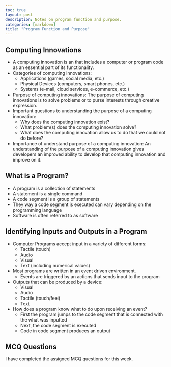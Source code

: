 ```yaml
---
toc: true
layout: post
description: Notes on program function and purpose.
categories: [markdown]
title: "Program Function and Purpose"
---
```


## Computing Innovations

- A computing innovation is an that includes a computer or program code as an essential part of its functionality.
- Categories of computing innovations:
    - Applications (games, social media, etc.)
    - Physical Devices (computers, smart phones, etc.)
    - Systems (e-mail, cloud services, e-commerce, etc.)
- Purpose of computing innovations: The purpose of computing innovations is to solve problems or to purse interests through creative expression.
- Important questions to understanding the purpose of a computing innovation:
    - Why does the computing innovation exist?
    - What problem(s) does the computing innovation solve?
    - What does the computing innovation allow us to do that we could not do before?
- Importance of understand purpose of a computing innovation: An understanding of the purpose of a computing innovation gives developers an improved ability to develop that computing innovation and improve on it.

## What is a Program?

- A program is a collection of statements
- A statement is a single command
- A code segment is a group of statements
- They way a code segment is executed can vary depending on the programming language
- Software is often referred to as software


## Identifying Inputs and Outputs in a Program

- Computer Programs accept input in a variety of different forms:
    - Tactile (touch)
    - Audio
    - Visual
    - Text (including numerical values)
- Most programs are written in an event driven environment.
    - Events are triggered by an actions that sends input to the program
- Outputs that can be produced by a device:
    - Visual
    - Audio
    - Tactile (touch/feel)
    - Text
- How does a program know what to do upon receiving an event?
    - First the program jumps to the code segment that is connected with the what was inputted
    - Next, the code segment is executed
    - Code in code segment produces an output

## MCQ Questions

I have completed the assigned MCQ questions for this week.